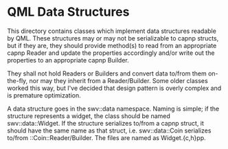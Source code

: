 # QML Data Structures

This directory contains classes which implement data structures readable by QML. These structures may or may not be
serializable to capnp structs, but if they are, they should provide method(s) to read from an appropriate capnp Reader
and update the properties accordingly and/or write out the properties to an appropriate capnp Builder.

They shall not hold Readers or Builders and convert data to/from them on-the-fly, nor may they inherit from a
Reader/Builder. Some older classes worked this way, but I've decided that design pattern is overly complex and is
premature optimization.

A data structure goes in the swv::data namespace. Naming is simple; if the structure represents a widget, the class
should be named swv::data::Widget. If the structure serializes to/from a capnp struct, it should have the same name as
that struct, i.e. swv::data::Coin serializes to/from ::Coin::Reader/Builder. The files are named as Widget.{c,h}pp.
